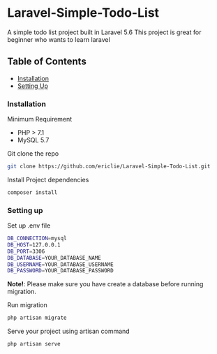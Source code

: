 # Laravel-Simple-Todo-List

A simple todo list project built in Laravel 5.6
This project is great for beginner who wants to learn laravel

## Table of Contents

- [Installation](#installation)
- [Setting Up](#setting-up)

### Installation

Minimum Requirement

- PHP > 7.1
- MySQL 5.7

Git clone the repo

```sh
git clone https://github.com/ericlie/Laravel-Simple-Todo-List.git
```

Install Project dependencies

```sh
composer install
```

### Setting up

Set up .env file

```sh
DB_CONNECTION=mysql
DB_HOST=127.0.0.1
DB_PORT=3306
DB_DATABASE=YOUR_DATABASE_NAME
DB_USERNAME=YOUR_DATABASE_USERNAME
DB_PASSWORD=YOUR_DATABASE_PASSWORD
```

**Note!**: Please make sure you have create a database before running migration.

Run migration

```sh
php artisan migrate
```

Serve your project using artisan command

```sh
php artisan serve
```
